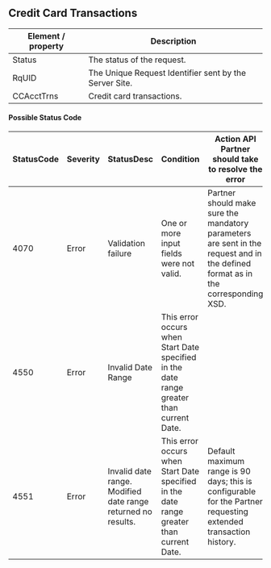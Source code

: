 ## Credit Card Transactions

| Element / property | Description |
| --- | --- |
| Status | The status of the request. |
| RqUID | The Unique Request Identifier sent by the Server Site. |
| CCAcctTrns | Credit card transactions. |

#### Possible Status Code

| StatusCode | Severity | StatusDesc | Condition | Action API Partner should take to resolve the error |
| --- | --- | --- | --- | --- |
| 4070 | Error | Validation failure | One or more input fields were not valid. | Partner should make sure the mandatory parameters are sent in the request and in the defined format as in the corresponding XSD. |
| 4550 | Error | Invalid Date Range | This error occurs when Start Date specified in the date range greater than current Date. | |
| 4551 | Error | Invalid date range. Modified date range returned no results. | This error occurs when Start Date specified in the date range greater than current Date. | Default maximum range is 90 days; this is configurable for the Partner requesting extended transaction history. |
